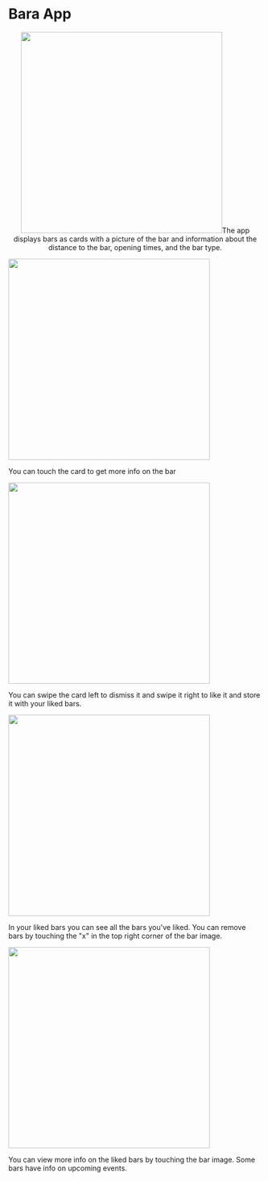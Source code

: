 # Bara App

<p align="center"> <img src="https://i.imgur.com/0eDKIFp.png" width="400" id="image" />The app displays bars as cards with a picture of the bar and information about the distance to the bar, opening times, and the bar type.</p> 
 
 <div id="container"> 
     <img src="https://i.imgur.com/vBVdIaT.png" width="400" id="image" /> 
     <p id="text">You can touch the card to get more info on the bar</p> 
 </div>
 
 <div id="container"> 
     <img src="https://i.imgur.com/jZBCv7Z.png" width="400" id="image" /> 
     <p id="text">You can swipe the card left to dismiss it and swipe it right to like it and store it with your liked bars.</p> 
 </div>
 
 <div id="container"> 
     <img src="https://i.imgur.com/mqUXA2O.png" width="400" id="image" /> 
     <p id="text">In your liked bars you can see all the bars you've liked. You can remove bars by touching the "x" in the top right corner of the bar image.</p> 
 </div>
 
 <div id="container"> 
     <img src="https://i.imgur.com/eR0dwT5.png" width="400" id="image" /> 
     <p id="text">You can view more info on the liked bars by touching the bar image. Some bars have info on upcoming events.</p> 
 </div>



